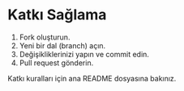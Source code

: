 # Katkı Sağlama

1. Fork oluşturun.
2. Yeni bir dal (branch) açın.
3. Değişikliklerinizi yapın ve commit edin.
4. Pull request gönderin.

Katkı kuralları için ana README dosyasına bakınız.
